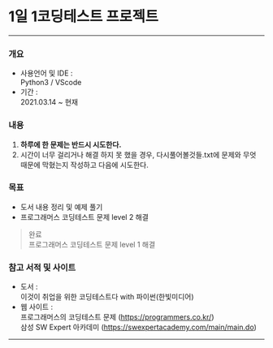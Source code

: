 # 1일 1코딩테스트 프로젝트 

***
### 개요 
* 사용언어 및 IDE :   
 Python3 / VScode
* 기간 :   
 2021.03.14 ~ 현재    
 
 
### 내용   
1. **하루에 한 문제는 반드시 시도한다.**
2. 시간이 너무 걸리거나 해결 하지 못 했을 경우, 다시풀어볼것들.txt에 문제와 무엇 때문에 막혔는지 작성하고 다음에 시도한다.

### 목표
* 도서 내용 정리 및 예제 풀기
* 프로그래머스 코딩테스트 문제 level 2 해결

> 완료   
 프로그래머스 코딩테스트 문제 level 1 해결


### 참고 서적 및 사이트
* 도서 :   
 이것이 취업을 위한 코딩테스트다 with 파이썬(한빛미디어)
* 웹 사이트 :    
 프로그래머스의 코딩테스트 문제 (https://programmers.co.kr/)   
 삼성 SW Expert 아카데미 (https://swexpertacademy.com/main/main.do)
 
 
 ***
 
